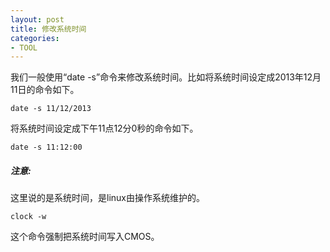 ```yaml
---
layout: post
title: 修改系统时间
categories:
- TOOL
---
```


我们一般使用“date -s”命令来修改系统时间。比如将系统时间设定成2013年12月11日的命令如下。
  
    
    date -s 11/12/2013

将系统时间设定成下午11点12分0秒的命令如下。

    date -s 11:12:00    

##### 注意:
这里说的是系统时间，是linux由操作系统维护的。    
    
    clock -w
    
这个命令强制把系统时间写入CMOS。 
